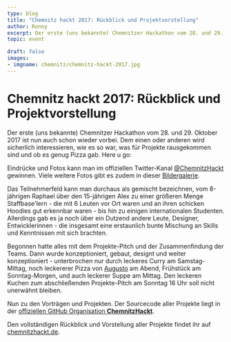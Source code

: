 ```yaml
---
type: blog
title: "Chemnitz hackt 2017: Rückblick und Projektvorstellung"
author: Ronny
excerpt: Der erste (uns bekannte) Chemnitzer Hackathon vom 28. und 29. Oktober 2017 ist nun auch schon wieder vorbei. Dem einen oder anderen wird sicherlich interessieren, wie es so war, was für Projekte rausgekommen sind und ob es genug Pizza gab.
topic: event

draft: false
images:
- imgname: chemnitz/chemnitz-hackt-2017.jpg
---
```


# Chemnitz hackt 2017: Rückblick und Projektvorstellung

Der erste (uns bekannte) Chemnitzer Hackathon vom 28. und 29. Oktober 2017 ist nun auch schon wieder vorbei. Dem einen oder anderen wird sicherlich interessieren, wie es so war, was für Projekte rausgekommen sind und ob es genug Pizza gab. Here u go:

Eindrücke und Fotos kann man im offiziellen Twitter-Kanal <a href="https://twitter.com/ChemnitzHackt">@ChemnitzHackt</a> gewinnen. Viele weitere Fotos gibt es zudem in dieser <a href="https://cloud.morrisjobke.de/apps/gallery/s/TwM4C1fM33UMM4q#">Bildergalerie</a>.

Das Teilnehmerfeld kann man durchaus als gemischt bezeichnen, vom 8-jährigen Raphael über den 15-jährigen Alex zu einer größeren Menge Staffbase'lern - die mit 6 Leuten vor Ort waren und an ihren schicken Hoodies gut erkennbar waren - bis hin zu einigen internationalen Studenten. Allerdings gab es ja noch über ein Dutzend andere Leute,  Designer, Entwicklerinnen - die insgesamt eine erstaunlich bunte Mischung an Skills und Kenntnissen mit sich brachten.

Begonnen hatte alles mit dem Projekte-Pitch und der Zusammenfindung der Teams. Dann wurde konzeptioniert, gebaut, designt und weiter konzeptioniert - unterbrochen nur durch leckeres Curry am Samstag-Mittag, noch leckererer Pizza von <a href="https://www.augusto.pizza/pizzen">Augusto</a> am Abend, Frühstück am Sonntag-Morgen, und auch leckerer Suppe am Mittag. Den leckeren Kuchen zum abschließenden Projekte-Pitch am Sonntag 16 Uhr soll nicht unerwähnt bleiben.

Nun zu den Vorträgen und Projekten. Der Sourcecode aller Projekte liegt in der <a href="https://github.com/chemnitzHackt/">offiziellen GitHub Organisation <strong>ChemnitzHackt</strong></a>.

Den vollständigen Rückblick und Vorstellung aller Projekte findet ihr  auf <a href="http://chemnitzhackt.de/">chemnitzhackt.de</a>.
